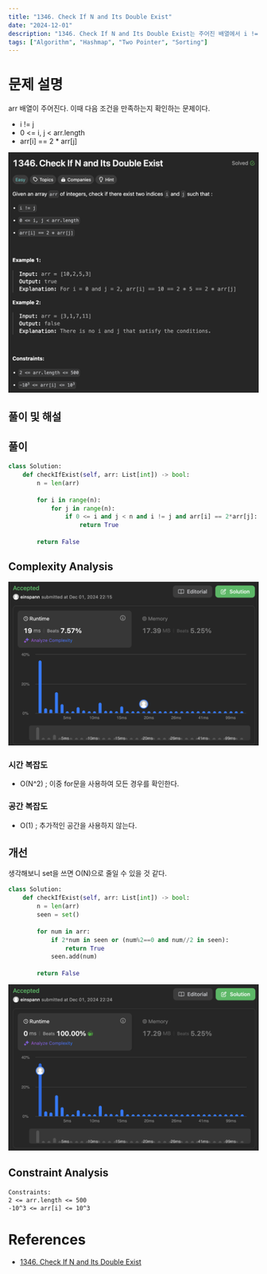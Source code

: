 ```yaml
---
title: "1346. Check If N and Its Double Exist"
date: "2024-12-01"
description: "1346. Check If N and Its Double Exist는 주어진 배열에서 i != j이고, arr[i] == 2 * arr[j]인 경우가 존재하는지 확인하는 문제이다."
tags: ["Algorithm", "Hashmap", "Two Pointer", "Sorting"]
---
```


# 문제 설명
arr 배열이 주어진다. 이때 다음 조건을 만족하는지 확인하는 문제이다.
- i != j
- 0 <= i, j < arr.length
- arr[i] == 2 * arr[j]

![1346](../../../images/LEET/1346/1346.png)

## 풀이 및 해설


## 풀이
```python
class Solution:
    def checkIfExist(self, arr: List[int]) -> bool:
        n = len(arr)
        
        for i in range(n):
            for j in range(n):
                if 0 <= i and j < n and i != j and arr[i] == 2*arr[j]:
                    return True
        
        return False
```

## Complexity Analysis
![tc](../../../images/LEET/1346/tc.png)

### 시간 복잡도
- O(N^2) ; 이중 for문을 사용하여 모든 경우를 확인한다.

### 공간 복잡도
- O(1) ; 추가적인 공간을 사용하지 않는다.


## 개선
생각해보니 set을 쓰면 O(N)으로 줄일 수 있을 것 같다.

```python
class Solution:
    def checkIfExist(self, arr: List[int]) -> bool:
        n = len(arr)
        seen = set()
        
        for num in arr:
            if 2*num in seen or (num%2==0 and num//2 in seen):
                return True
            seen.add(num)
        
        return False
```

![tcset](../../../images/LEET/1346/tcset.png)

## Constraint Analysis
```
Constraints:
2 <= arr.length <= 500
-10^3 <= arr[i] <= 10^3
```

# References
- [1346. Check If N and Its Double Exist](https://leetcode.com/problems/check-if-n-and-its-double-exist/)